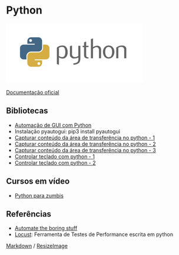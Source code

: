 # Python

![Logo do python](https://github.com/sheilagomes/diario-de-estudos/blob/main/Python/python-logo.png)

[Documentação oficial](https://docs.python.org/3/)

## Bibliotecas
* [Automação de GUI com Python](https://imasters.com.br/back-end/automacao-de-gui-com-python-exemplo-de-uso-do-pyautogui-2)
* Instalação pyautogui: pip3 install pyautogui
* [Capturar conteúdo da área de transferência no python - 1](https://www.codegrepper.com/code-examples/python/copy+paste+python+clipboard)
* [Capturar conteúdo da área de transferência no python - 2](https://pypi.org/project/pyperclip/)
* [Capturar conteúdo da área de transferência no python - 3](http://omz-software.com/pythonista/docs/ios/clipboard.html)
* [Controlar teclado com python - 1](https://automatetheboringstuff.com/chapter18/)
* [Controlar teclado com python - 2](https://nitratine.net/blog/post/how-to-make-hotkeys-in-python/)

## Cursos em vídeo
* [Python para zumbis](https://www.youtube.com/playlist?list=PLUukMN0DTKCtbzhbYe2jdF4cr8MOWClXc)

## Referências
* [Automate the boring stuff](https://automatetheboringstuff.com)
* [Locust](locust.io/): Ferramenta de Testes de Performance escrita em python

[Markdown](https://guides.github.com/features/mastering-markdown/) / [ResizeImage](https://resizeimage.net/)